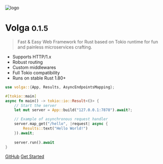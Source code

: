![logo](_media/icon.svg)

# Volga <small>0.1.5</small>

> Fast & Easy Web Framework for Rust based on Tokio runtime for fun and painless microservices crafting.

- Supports HTTP/1.x
- Robust routing
- Custom middlewares
- Full Tokio compatibility
- Runs on stable Rust 1.80+

```rust
use volga::{App, Results, AsyncEndpointsMapping};

#[tokio::main]
async fn main() -> tokio::io::Result<()> {
    // Start the server
    let mut server = App::build("127.0.0.1:7878").await?;

    // Example of asynchronous request handler
    server.map_get("/hello", |request| async {
        Results::text("Hello World!")
    }).await;
    
    server.run().await
}
```

[GitHub](https://github.com/RomanEmreis/volga)
[Get Started](/getting-started/quick-start.md)